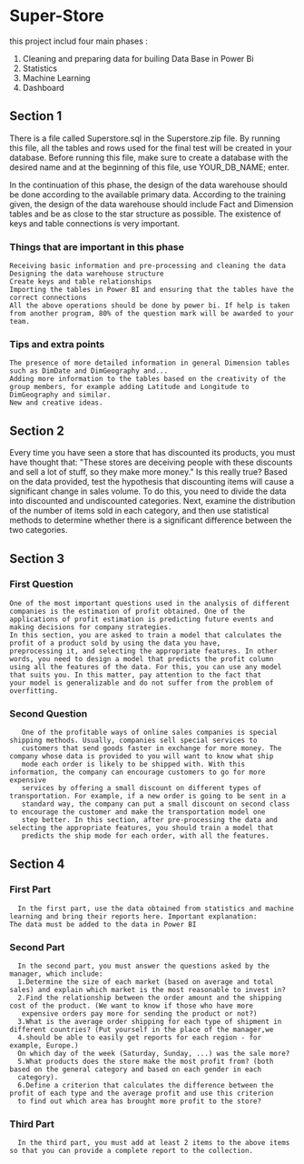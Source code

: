 # Super-Store

this project includ four main phases :
1. Cleaning and preparing data for builing Data Base in Power Bi
2. Statistics
3. Machine Learning
4. Dashboard


## Section 1

  There is a file called Superstore.sql in the Superstore.zip file. By running this file,
  all the tables and rows used for the final test will be created in your database. 
  Before running this file, make sure to create a database with the desired name and at the beginning of this file, use YOUR_DB_NAME; enter.

  In the continuation of this phase, the design of the data warehouse should be done according to the available primary data.
  According to the training given, the design of the data warehouse should include Fact and Dimension tables and be as close to the star structure as possible.
  The existence of keys and table connections is very important.

  ### Things that are important in this phase
    Receiving basic information and pre-processing and cleaning the data
    Designing the data warehouse structure
    Create keys and table relationships
    Importing the tables in Power BI and ensuring that the tables have the correct connections
    All the above operations should be done by power bi. If help is taken from another program, 80% of the question mark will be awarded to your team.

 ### Tips and extra points
    The presence of more detailed information in general Dimension tables such as DimDate and DimGeography and...
    Adding more information to the tables based on the creativity of the group members, for example adding Latitude and Longitude to 
    DimGeography and similar.
    New and creative ideas.

## Section 2
  Every time you have seen a store that has discounted its products, you must have thought that: "These stores are deceiving people with these discounts and sell a lot of stuff, so they make more money." Is this really true?
Based on the data provided, test the hypothesis that discounting items will cause a significant change in sales volume.
To do this, you need to divide the data into discounted and undiscounted categories. Next, examine the distribution of the number of items sold in each category, and then use statistical methods to determine whether there is a significant difference between the two categories.

## Section 3
  ### First Question
    One of the most important questions used in the analysis of different companies is the estimation of profit obtained. One of the 
    applications of profit estimation is predicting future events and making decisions for company strategies.
    In this section, you are asked to train a model that calculates the profit of a product sold by using the data you have,       
    preprocessing it, and selecting the appropriate features. In other words, you need to design a model that predicts the profit column 
    using all the features of the data. For this, you can use any model that suits you. In this matter, pay attention to the fact that 
    your model is generalizable and do not suffer from the problem of overfitting.

 ### Second Question
       One of the profitable ways of online sales companies is special shipping methods. Usually, companies sell special services to 
       customers that send goods faster in exchange for more money. The company whose data is provided to you will want to know what ship 
       mode each order is likely to be shipped with. With this information, the company can encourage customers to go for more expensive 
       services by offering a small discount on different types of transportation. For example, if a new order is going to be sent in a 
       standard way, the company can put a small discount on second class to encourage the customer and make the transportation model one 
       step better. In this section, after pre-processing the data and selecting the appropriate features, you should train a model that 
       predicts the ship mode for each order, with all the features.

## Section 4
  ### First Part
      In the first part, use the data obtained from statistics and machine learning and bring their reports here. Important explanation:        The data must be added to the data in Power BI
  ### Second Part 
      In the second part, you must answer the questions asked by the manager, which include:
      1.Determine the size of each market (based on average and total sales) and explain which market is the most reasonable to invest in?
      2.Find the relationship between the order amount and the shipping cost of the product. (We want to know if those who have more 
       expensive orders pay more for sending the product or not?)
      3.What is the average order shipping for each type of shipment in different countries? (Put yourself in the place of the manager,we 
      4.should be able to easily get reports for each region - for example, Europe.)
      On which day of the week (Saturday, Sunday, ...) was the sale more?
      5.What products does the store make the most profit from? (both based on the general category and based on each gender in each 
      category).
      6.Define a criterion that calculates the difference between the profit of each type and the average profit and use this criterion 
      to find out which area has brought more profit to the store?
 ### Third Part 
      In the third part, you must add at least 2 items to the above items so that you can provide a complete report to the collection.
 
  
      
